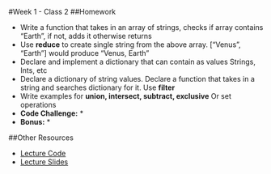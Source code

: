 #Week 1 - Class 2
##Homework
* Write a function that takes in an array of strings, checks if array contains “Earth”, if not, adds it otherwise returns
* Use **reduce** to create single string from the above array. [“Venus”, “Earth”] would produce “Venus, Earth”
* Declare and implement a dictionary that can contain as values Strings, Ints, etc
* Declare a dictionary of string values. Declare a function that takes in a string and searches dictionary for it. Use **filter**
* Write examples for **union, intersect, subtract, exclusive** Or set operations
* **Code Challenge:**
  *
* **Bonus:**
  *

##Other Resources
* [Lecture Code](lecture-code/)
* [Lecture Slides](lecture-slides/)